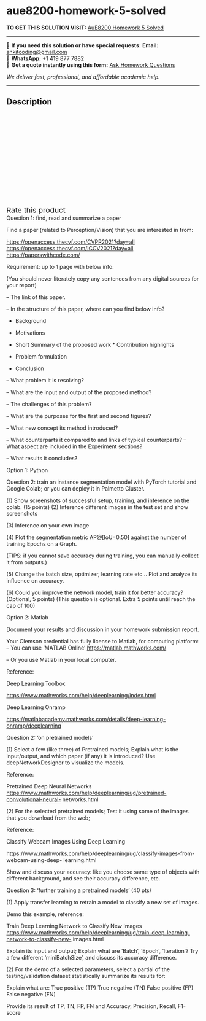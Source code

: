 # aue8200-homework-5-solved
**TO GET THIS SOLUTION VISIT:** [AuE8200 Homework 5 Solved](https://www.ankitcodinghub.com/product/aue8200-homework-5-solved/)


---

📩 **If you need this solution or have special requests:** **Email:** ankitcoding@gmail.com  
📱 **WhatsApp:** +1 419 877 7882  
📄 **Get a quote instantly using this form:** [Ask Homework Questions](https://www.ankitcodinghub.com/services/ask-homework-questions/)

*We deliver fast, professional, and affordable academic help.*

---

<h2>Description</h2>



<div class="kk-star-ratings kksr-auto kksr-align-center kksr-valign-top" data-payload="{&quot;align&quot;:&quot;center&quot;,&quot;id&quot;:&quot;98737&quot;,&quot;slug&quot;:&quot;default&quot;,&quot;valign&quot;:&quot;top&quot;,&quot;ignore&quot;:&quot;&quot;,&quot;reference&quot;:&quot;auto&quot;,&quot;class&quot;:&quot;&quot;,&quot;count&quot;:&quot;0&quot;,&quot;legendonly&quot;:&quot;&quot;,&quot;readonly&quot;:&quot;&quot;,&quot;score&quot;:&quot;0&quot;,&quot;starsonly&quot;:&quot;&quot;,&quot;best&quot;:&quot;5&quot;,&quot;gap&quot;:&quot;4&quot;,&quot;greet&quot;:&quot;Rate this product&quot;,&quot;legend&quot;:&quot;0\/5 - (0 votes)&quot;,&quot;size&quot;:&quot;24&quot;,&quot;title&quot;:&quot;AuE8200 Homework 5 Solved&quot;,&quot;width&quot;:&quot;0&quot;,&quot;_legend&quot;:&quot;{score}\/{best} - ({count} {votes})&quot;,&quot;font_factor&quot;:&quot;1.25&quot;}">

<div class="kksr-stars">

<div class="kksr-stars-inactive">
            <div class="kksr-star" data-star="1" style="padding-right: 4px">


<div class="kksr-icon" style="width: 24px; height: 24px;"></div>
        </div>
            <div class="kksr-star" data-star="2" style="padding-right: 4px">


<div class="kksr-icon" style="width: 24px; height: 24px;"></div>
        </div>
            <div class="kksr-star" data-star="3" style="padding-right: 4px">


<div class="kksr-icon" style="width: 24px; height: 24px;"></div>
        </div>
            <div class="kksr-star" data-star="4" style="padding-right: 4px">


<div class="kksr-icon" style="width: 24px; height: 24px;"></div>
        </div>
            <div class="kksr-star" data-star="5" style="padding-right: 4px">


<div class="kksr-icon" style="width: 24px; height: 24px;"></div>
        </div>
    </div>

<div class="kksr-stars-active" style="width: 0px;">
            <div class="kksr-star" style="padding-right: 4px">


<div class="kksr-icon" style="width: 24px; height: 24px;"></div>
        </div>
            <div class="kksr-star" style="padding-right: 4px">


<div class="kksr-icon" style="width: 24px; height: 24px;"></div>
        </div>
            <div class="kksr-star" style="padding-right: 4px">


<div class="kksr-icon" style="width: 24px; height: 24px;"></div>
        </div>
            <div class="kksr-star" style="padding-right: 4px">


<div class="kksr-icon" style="width: 24px; height: 24px;"></div>
        </div>
            <div class="kksr-star" style="padding-right: 4px">


<div class="kksr-icon" style="width: 24px; height: 24px;"></div>
        </div>
    </div>
</div>


<div class="kksr-legend" style="font-size: 19.2px;">
            <span class="kksr-muted">Rate this product</span>
    </div>
    </div>
<div class="page" title="Page 1">
<div class="layoutArea">
<div class="column">
Question 1: find, read and summarize a paper

Find a paper (related to Perception/Vision) that you are interested in from:

https://openaccess.thecvf.com/CVPR2021?day=all https://openaccess.thecvf.com/ICCV2021?day=all https://paperswithcode.com/

Requirement: up to 1 page with below info:

(You should never literately copy any sentences from any digital sources for your report)

– The link of this paper.

– In the structure of this paper, where can you find below info?

* Background

* Motivations

* Short Summary of the proposed work * Contribution highlights

* Problem formulation

* Conclusion

– What problem it is resolving?

– What are the input and output of the proposed method?

– The challenges of this problem?

– What are the purposes for the first and second figures?

– What new concept its method introduced?

– What counterparts it compared to and links of typical counterparts? – What aspect are included in the Experiment sections?

– What results it concludes?

Option 1: Python

Question 2: train an instance segmentation model with PyTorch tutorial and Google Colab; or you can deploy it in Palmetto Cluster.

</div>
</div>
</div>
<div class="page" title="Page 2">
<div class="layoutArea">
<div class="column">
(1) Show screenshots of successful setup, training, and inference on the colab. (15 points) (2) Inference different images in the test set and show screenshots

(3) Inference on your own image

(4) Plot the segmentation metric AP@[IoU=0.50] against the number of training Epochs on a Graph.

(TIPS: if you cannot save accuracy during training, you can manually collect it from outputs.)

(5) Change the batch size, optimizer, learning rate etc… Plot and analyze its influence on accuracy.

(6) Could you improve the network model, train it for better accuracy? (Optional, 5 points) (This question is optional. Extra 5 points until reach the cap of 100)

Option 2: Matlab

Document your results and discussion in your homework submission report.

Your Clemson credential has fully license to Matlab, for computing platform: – You can use ‘MATLAB Online’ https://matlab.mathworks.com/

– Or you use Matlab in your local computer.

Reference:

Deep Learning Toolbox

https://www.mathworks.com/help/deeplearning/index.html

Deep Learning Onramp

https://matlabacademy.mathworks.com/details/deep-learning-onramp/deeplearning

Question 2: ‘on pretrained models’

(1) Select a few (like three) of Pretrained models; Explain what is the input/output, and which paper (if any) it is introduced? Use deepNetworkDesigner to visualize the models.

Reference:

Pretrained Deep Neural Networks https://www.mathworks.com/help/deeplearning/ug/pretrained-convolutional-neural- networks.html

(2) For the selected pretrained models; Test it using some of the images that you download from the web;

Reference:

Classify Webcam Images Using Deep Learning

</div>
</div>
</div>
<div class="page" title="Page 3">
<div class="layoutArea">
<div class="column">
https://www.mathworks.com/help/deeplearning/ug/classify-images-from-webcam-using-deep- learning.html

Show and discuss your accuracy: like you choose same type of objects with different background, and see their accuracy difference, etc.

Question 3: ‘further training a pretrained models’ (40 pts)

(1) Apply transfer learning to retrain a model to classify a new set of images.

Demo this example, reference:

Train Deep Learning Network to Classify New Images https://www.mathworks.com/help/deeplearning/ug/train-deep-learning-network-to-classify-new- images.html

Explain its input and output; Explain what are ‘Batch’, ‘Epoch’, ‘Iteration’? Try a few different ‘miniBatchSize’, and discuss its accuracy difference.

(2) For the demo of a selected parameters, select a partial of the testing/validation dataset statistically summarize its results for:

Explain what are: True positive (TP) True negative (TN) False positive (FP) False negative (FN)

Provide its result of TP, TN, FP, FN and Accuracy, Precision, Recall, F1-score

</div>
</div>
</div>
